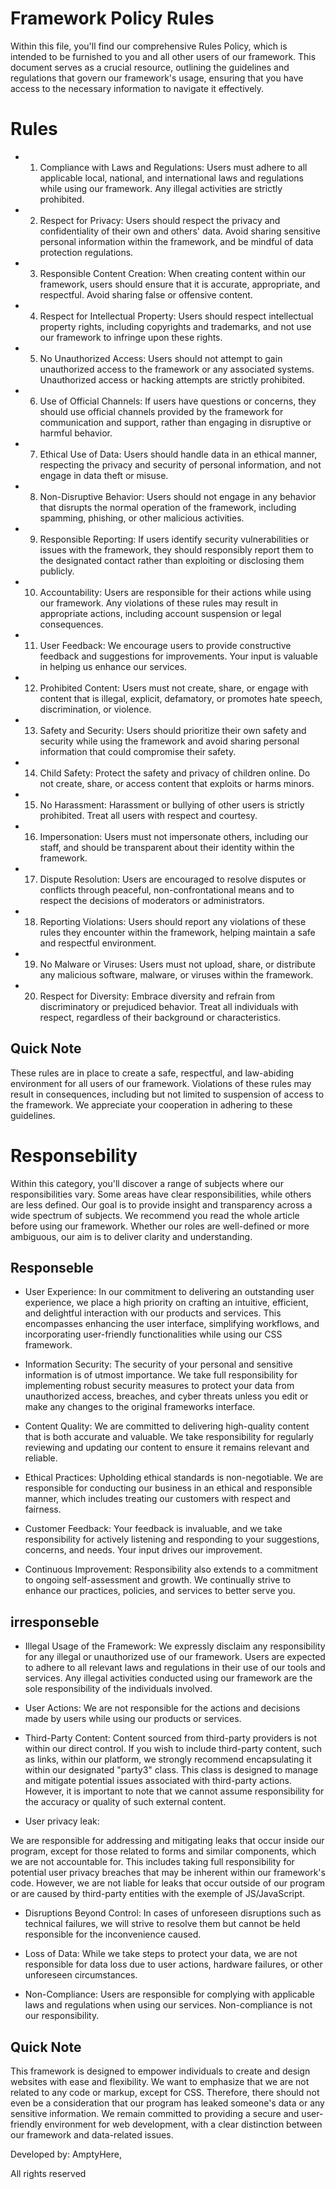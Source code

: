# Framework Policy Rules
Within this file, you'll find our comprehensive Rules Policy, which is intended to be furnished to you and all other users of our framework. This document serves as a crucial resource, outlining the guidelines and regulations that govern our framework's usage, ensuring that you have access to the necessary information to navigate it effectively.

# Rules

- 1. Compliance with Laws and Regulations: Users must adhere to all applicable local, national, and international laws and regulations while using our framework. Any illegal activities are strictly prohibited.

- 2. Respect for Privacy: Users should respect the privacy and confidentiality of their own and others' data. Avoid sharing sensitive personal information within the framework, and be mindful of data protection regulations.

- 3. Responsible Content Creation: When creating content within our framework, users should ensure that it is accurate, appropriate, and respectful. Avoid sharing false or offensive content.

- 4. Respect for Intellectual Property: Users should respect intellectual property rights, including copyrights and trademarks, and not use our framework to infringe upon these rights.

- 5. No Unauthorized Access: Users should not attempt to gain unauthorized access to the framework or any associated systems. Unauthorized access or hacking attempts are strictly prohibited.

- 6. Use of Official Channels: If users have questions or concerns, they should use official channels provided by the framework for communication and support, rather than engaging in disruptive or harmful behavior.

- 7. Ethical Use of Data: Users should handle data in an ethical manner, respecting the privacy and security of personal information, and not engage in data theft or misuse.

- 8. Non-Disruptive Behavior: Users should not engage in any behavior that disrupts the normal operation of the framework, including spamming, phishing, or other malicious activities.

- 9. Responsible Reporting: If users identify security vulnerabilities or issues with the framework, they should responsibly report them to the designated contact rather than exploiting or disclosing them publicly.

- 10. Accountability: Users are responsible for their actions while using our framework. Any violations of these rules may result in appropriate actions, including account suspension or legal consequences.

- 11. User Feedback: We encourage users to provide constructive feedback and suggestions for improvements. Your input is valuable in helping us enhance our services.

- 12. Prohibited Content: Users must not create, share, or engage with content that is illegal, explicit, defamatory, or promotes hate speech, discrimination, or violence.

- 13. Safety and Security: Users should prioritize their own safety and security while using the framework and avoid sharing personal information that could compromise their safety.

- 14. Child Safety: Protect the safety and privacy of children online. Do not create, share, or access content that exploits or harms minors.

- 15. No Harassment: Harassment or bullying of other users is strictly prohibited. Treat all users with respect and courtesy.

- 16. Impersonation: Users must not impersonate others, including our staff, and should be transparent about their identity within the framework.

- 17. Dispute Resolution: Users are encouraged to resolve disputes or conflicts through peaceful, non-confrontational means and to respect the decisions of moderators or administrators.

- 18. Reporting Violations: Users should report any violations of these rules they encounter within the framework, helping maintain a safe and respectful environment.

- 19. No Malware or Viruses: Users must not upload, share, or distribute any malicious software, malware, or viruses within the framework.

- 20. Respect for Diversity: Embrace diversity and refrain from discriminatory or prejudiced behavior. Treat all individuals with respect, regardless of their background or characteristics.

## Quick Note
These rules are in place to create a safe, respectful, and law-abiding environment for all users of our framework. Violations of these rules may result in consequences, including but not limited to suspension of access to the framework. We appreciate your cooperation in adhering to these guidelines.


# Responsebility
Within this category, you'll discover a range of subjects where our responsibilities vary. Some areas have clear responsibilities, while others are less defined. Our goal is to provide insight and transparency across a wide spectrum of subjects. We recommend you read the whole article before using our framework. Whether our roles are well-defined or more ambiguous, our aim is to deliver clarity and understanding.

## Responseble
- User Experience:
 In our commitment to delivering an outstanding user experience, we place a high priority on crafting an intuitive, efficient, and delightful interaction with our products and services. This encompasses enhancing the user interface, simplifying workflows, and incorporating user-friendly functionalities while using our CSS framework.

- Information Security:
  The security of your personal and sensitive information is of utmost importance. We take full responsibility for implementing robust security measures to protect your data from unauthorized access, breaches, and cyber threats unless you edit or make any changes to the original frameworks interface.
  
- Content Quality:
  We are committed to delivering high-quality content that is both accurate and valuable. We take responsibility for regularly reviewing and updating our content to ensure it remains relevant and reliable.

- Ethical Practices:
  Upholding ethical standards is non-negotiable. We are responsible for conducting our business in an ethical and responsible manner, which includes treating our customers with respect and fairness.

- Customer Feedback:
  Your feedback is invaluable, and we take responsibility for actively listening and responding to your suggestions, concerns, and needs. Your input drives our improvement.

- Continuous Improvement:
  Responsibility also extends to a commitment to ongoing self-assessment and growth. We continually strive to enhance our practices, policies, and services to better serve you.
  
## irresponseble
- Illegal Usage of the Framework:
  We expressly disclaim any responsibility for any illegal or unauthorized use of our framework. Users are expected to adhere to all   relevant laws and regulations in their use of our tools and services. Any illegal activities conducted using our framework are the sole responsibility of the individuals involved.

- User Actions:
  We are not responsible for the actions and decisions made by users while using our products or services.
  
- Third-Party Content:
Content sourced from third-party providers is not within our direct control. If you wish to include third-party content, such as links, within our platform, we strongly recommend encapsulating it within our designated "party3" class. This class is designed to manage and mitigate potential issues associated with third-party actions. However, it is important to note that we cannot assume responsibility for the accuracy or quality of such external content.

- User privacy leak:
  
We are responsible for addressing and mitigating leaks that occur inside our program, except for those related to forms and similar components, which we are not accountable for. This includes taking full responsibility for potential user privacy breaches that may be inherent within our framework's code. However, we are not liable for leaks that occur outside of our program or are caused by third-party entities with the exemple of JS/JavaScript.

- Disruptions Beyond Control:
In cases of unforeseen disruptions such as technical failures, we will strive to resolve them but cannot be held responsible for the inconvenience caused.

- Loss of Data:
 While we take steps to protect your data, we are not responsible for data loss due to user actions, hardware failures, or other unforeseen circumstances.

- Non-Compliance:
  Users are responsible for complying with applicable laws and regulations when using our services. Non-compliance is not our responsibility.
  
## Quick Note
This framework is designed to empower individuals to create and design websites with ease and flexibility. We want to emphasize that we are not related to any code or markup, except for CSS. Therefore, there should not even be a consideration that our program has leaked someone's data or any sensitive information. We remain committed to providing a secure and user-friendly environment for web development, with a clear distinction between our framework and data-related issues.

Developed by: AmptyHere,

All rights reserved
